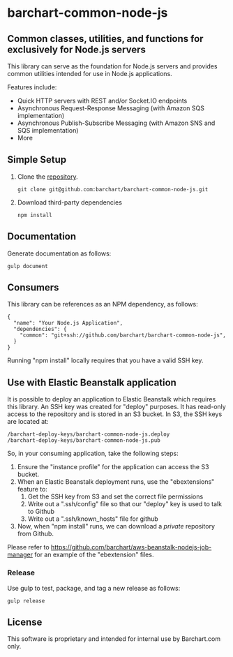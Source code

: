 # barchart-common-node-js
## Common classes, utilities, and functions for exclusively for Node.js servers

This library can serve as the foundation for Node.js servers and
provides common utilities intended for use in Node.js applications.

Features include:

* Quick HTTP servers with REST and/or Socket.IO endpoints
* Asynchronous Request-Response Messaging (with Amazon SQS implementation)
* Asynchronous Publish-Subscribe Messaging (with Amazon SNS and SQS implementation)
* More

## Simple Setup

1.	Clone the [repository](https://github.com/barchart/barchart-common-node-js).

		git clone git@github.com:barchart/barchart-common-node-js.git

2.	Download third-party dependencies

		npm install

## Documentation

Generate documentation as follows:

	gulp document

## Consumers

This library can be references as an NPM dependency, as follows:

	{
	  "name": "Your Node.js Application",
	  "dependencies": {
		"common": "git+ssh://github.com/barchart/barchart-common-node-js",
	  }
	}

Running "npm install" locally requires that you have a valid SSH key.

## Use with Elastic Beanstalk application

It is possible to deploy an application to Elastic Beanstalk which
requires this library. An SSH key was created for "deploy" purposes.
It has read-only access to the repository and is stored in an S3 bucket.
In S3, the SSH keys are located at:

	/barchart-deploy-keys/barchart-common-node-js.deploy
	/barchart-deploy-keys/barchart-common-node-js.pub

So, in your consuming application, take the following steps:

1. Ensure the "instance profile" for the application can access the S3 bucket.
2. When an Elastic Beanstalk deployment runs, use the "ebextensions" feature to:
	1. Get the SSH key from S3 and set the correct file permissions
	2. Write out a ".ssh/config" file so that our "deploy" key is used to talk to Github
	3. Write out a ".ssh/known_hosts" file for github
3. Now, when "npm install" runs, we can download a *private* repository from Github.

Please refer to https://github.com/barchart/aws-beanstalk-nodejs-job-manager for an
example of the "ebextension" files.

### Release

Use gulp to test, package, and tag a new release as follows:

	gulp release

## License

This software is proprietary and intended for internal use by Barchart.com only.